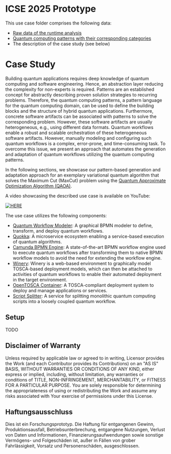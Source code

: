 # ICSE 2025 Prototype

This use case folder comprises the following data:
* [Raw data of the runtime analysis](https://github.com/UST-QuAntiL/QuantME-UseCases/tree/master/2025-icse/evaluation-data)
* [Quantum computing patterns with their corresponding categories](https://github.com/UST-QuAntiL/QuantME-UseCases/blob/master/2025-icse/PatternCategories.md)
* The description of the case study (see below)

# Case Study

Building quantum applications requires deep knowledge of quantum computing and software engineering.
Hence, an abstraction layer reducing the complexity for non-experts is required.
Patterns are an established concept for abstractly describing proven solution strategies to recurring problems.
Therefore, the quantum computing patterns, a pattern language for the quantum computing domain, can be used to define the building blocks and the structure of hybrid quantum applications.
Furthermore, concrete software artifacts can be associated with patterns to solve the corresponding problem.
However, these software artifacts are usually heterogeneous, e.g., using different data formats.
Quantum workflows enable a robust and scalable orchestration of these heterogeneous software artifacts.
However, manually modeling and configuring such quantum workflows is a complex, error-prone, and time-consuming task.
To overcome this issue, we present an approach that automates the generation and adaptation of quantum workflows utilizing the quantum computing patterns.

In the following sections, we showcase our pattern-based generation and adaptation approach for an exemplary variational quantum algorithm that solves the Maximum Cut (MaxCut) problem using the [Quantum Approximate Optimization Algorithm (QAOA)](https://arxiv.org/pdf/1411.4028.pdf).

A video showcasing the described use case is available on YouTube:

[![HERE](https://drive.google.com/file/d/1fCADQjUJbD8tyFiX_Giknkx7Tf8zTAiq/view?usp=sharing)](https://drive.google.com/file/d/1fCADQjUJbD8tyFiX_Giknkx7Tf8zTAiq/view?usp=sharing)

The use case utilizes the following components:

* [Quantum Workflow Modeler](https://github.com/PlanQK/workflow-modeler): A graphical BPMN modeler to define, transform, and deploy quantum workflows.
* [Quokka](https://github.com/UST-QuAntiL/Quokka): A microservice ecosystem enabling a service-based execution of quantum algorithms.
* [Camunda BPMN Engine](https://camunda.com/products/camunda-platform/bpmn-engine/): A state-of-the-art BPMN workflow engine used to execute quantum workflows after transforming them to native BPMN workflow models to avoid the need for extending the workflow engine.
* [Winery](https://github.com/OpenTOSCA/winery): Winery is a web-based environment to graphically model TOSCA-based deployment models, which can then be attached to activities of quantum workflows to enable their automated deployment in the target environment.
* [OpenTOSCA Container](https://github.com/OpenTOSCA/container): A TOSCA-compliant deployment system to deploy and manage applications or services.
* [Script Splitter](TODO): A service for splitting monolithic quantum computing scripts into a loosely coupled quantum workflow.


## Setup

TODO

## Disclaimer of Warranty
Unless required by applicable law or agreed to in writing, Licensor provides the Work (and each Contributor provides its Contributions) on an "AS IS" BASIS, WITHOUT WARRANTIES OR CONDITIONS OF ANY KIND, either express or implied, including, without limitation, any warranties or conditions of TITLE, NON-INFRINGEMENT, MERCHANTABILITY, or FITNESS FOR A PARTICULAR PURPOSE. You are solely responsible for determining the appropriateness of using or redistributing the Work and assume any risks associated with Your exercise of permissions under this License.

## Haftungsausschluss
Dies ist ein Forschungsprototyp. Die Haftung für entgangenen Gewinn, Produktionsausfall, Betriebsunterbrechung, entgangene Nutzungen, Verlust von Daten und Informationen, Finanzierungsaufwendungen sowie sonstige Vermögens- und Folgeschäden ist, außer in Fällen von grober Fahrlässigkeit, Vorsatz und Personenschäden, ausgeschlossen.
